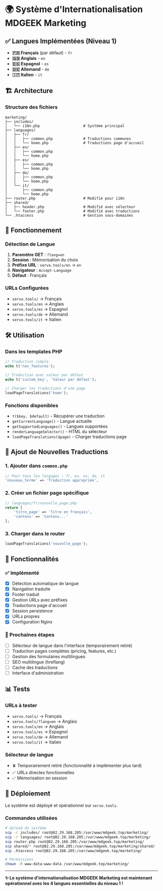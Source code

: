 # 🌍 Système d'Internationalisation MDGEEK Marketing

## ✅ Langues Implémentées (Niveau 1)

- **🇫🇷 Français** (par défaut) - `fr`
- **🇬🇧 Anglais** - `en`
- **🇪🇸 Espagnol** - `es`
- **🇩🇪 Allemand** - `de`
- **🇮🇹 Italien** - `it`

## 🏗️ Architecture

### Structure des fichiers
```
marketing/
├── includes/
│   └── i18n.php                    # Système principal
├── languages/
│   ├── fr/
│   │   ├── common.php              # Traductions communes
│   │   └── home.php                # Traductions page d'accueil
│   ├── en/
│   │   ├── common.php
│   │   └── home.php
│   ├── es/
│   │   ├── common.php
│   │   └── home.php
│   ├── de/
│   │   ├── common.php
│   │   └── home.php
│   └── it/
│       ├── common.php
│       └── home.php
├── router.php                      # Modifié pour i18n
├── shared/
│   ├── header.php                  # Modifié avec sélecteur
│   └── footer.php                  # Modifié avec traductions
└── .htaccess                       # Gestion sous-domaines
```

## 🔧 Fonctionnement

### Détection de Langue
1. **Paramètre GET** : `?lang=en`
2. **Session** : Mémorisation du choix
3. **Préfixe URL** : `servo.tools/en` → `en`
4. **Navigateur** : `Accept-Language`
5. **Défaut** : Français

### URLs Configurées
- `servo.tools/` → Français
- `servo.tools/en` → Anglais
- `servo.tools/es` → Espagnol
- `servo.tools/de` → Allemand
- `servo.tools/it` → Italien

## 🛠️ Utilisation

### Dans les templates PHP
```php
// Traduction simple
echo t('nav_features');

// Traduction avec valeur par défaut
echo t('custom_key', 'Valeur par défaut');

// Charger les traductions d'une page
loadPageTranslations('home');
```

### Fonctions disponibles
- `t($key, $default)` - Récupérer une traduction
- `getCurrentLanguage()` - Langue actuelle
- `getSupportedLanguages()` - Langues supportées
- `renderLanguageSelector()` - HTML du sélecteur
- `loadPageTranslations($page)` - Charger traductions page

## 📝 Ajout de Nouvelles Traductions

### 1. Ajouter dans `common.php`
```php
// Pour tous les langages : fr, en, es, de, it
'nouveau_terme' => 'Traduction appropriée',
```

### 2. Créer un fichier page spécifique
```php
// languages/fr/nouvelle_page.php
return [
    'titre_page' => 'Titre en français',
    'contenu' => 'Contenu...'
];
```

### 3. Charger dans le router
```php
loadPageTranslations('nouvelle_page');
```

## 🌟 Fonctionnalités

### ✅ Implémenté
- [x] Détection automatique de langue
- [x] Navigation traduite
- [x] Footer traduit
- [x] Gestion URLs avec préfixes
- [x] Traductions page d'accueil
- [x] Session persistence
- [x] URLs propres
- [x] Configuration Nginx

### 🔄 Prochaines étapes
- [ ] Sélecteur de langue dans l'interface (temporairement retiré)
- [ ] Traduction pages complètes (pricing, features, etc.)
- [ ] Gestion des formulaires multilingues
- [ ] SEO multilingue (hreflang)
- [ ] Cache des traductions
- [ ] Interface d'administration

## 📊 Tests

### URLs à tester
- `servo.tools/` → Français
- `servo.tools/?lang=en` → Anglais
- `servo.tools/en` → Anglais
- `servo.tools/es` → Espagnol
- `servo.tools/de` → Allemand
- `servo.tools/it` → Italien

### Sélecteur de langue
- ⏸️ Temporairement retiré (fonctionnalité à implémenter plus tard)
- ✅ URLs directes fonctionnelles
- ✅ Mémorisation en session

## 🚀 Déploiement

Le système est déployé et opérationnel sur `servo.tools`.

### Commandes utilisées
```bash
# Upload du système
scp -r includes/ root@82.29.168.205:/var/www/mdgeek.top/marketing/
scp -r languages/ root@82.29.168.205:/var/www/mdgeek.top/marketing/
scp router.php root@82.29.168.205:/var/www/mdgeek.top/marketing/
scp shared/* root@82.29.168.205:/var/www/mdgeek.top/marketing/shared/
scp .htaccess root@82.29.168.205:/var/www/mdgeek.top/marketing/

# Permissions
chown -R www-data:www-data /var/www/mdgeek.top/marketing/
```

---

**✨ Le système d'internationalisation MDGEEK Marketing est maintenant opérationnel avec les 4 langues essentielles du niveau 1 !**
